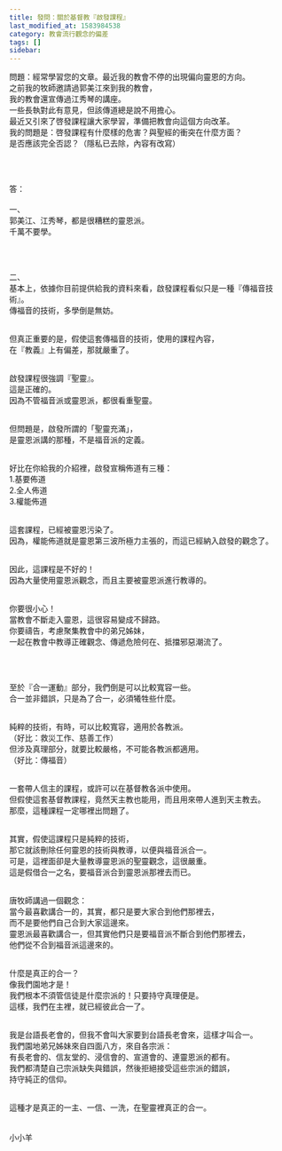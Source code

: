 ```yaml
---
title: 發問：關於基督教『啟發課程』
last_modified_at: 1583984538
category: 教會流行觀念的偏差
tags: []
sidebar: 
---
```


<p>問題：經常學習您的文章。最近我的教會不停的出現偏向靈恩的方向。<br/>
之前我的牧師邀請過郭美江來到我的教會，<br/>
我的教會還宣傳過江秀琴的講座。<br/>
一些長執對此有意見，但該傳道總是說不用擔心。<br/>
最近又引來了啓發課程讓大家學習，準備把教會向這個方向改革。<br/>
我的問題是：啓發課程有什麼樣的危害？與聖經的衝突在什麼方面？<br/>
是否應該完全否認？（隱私已去除，內容有改寫）</p>
<p> </p>
<p><br/>
答：<br/>
 <br/>
一、<br/>
郭美江、江秀琴，都是很糟糕的靈恩派。<br/>
千萬不要學。<br/>
 </p>
<p> </p>
<p>二、<br/>
基本上，依據你目前提供給我的資料來看，啟發課程看似只是一種『傳福音技術』。<br/>
傳福音的技術，多學倒是無妨。</p>
<p><br/>
但真正重要的是，假使這套傳福音的技術，使用的課程內容，<br/>
在『教義』上有偏差，那就嚴重了。 </p>
<p><br/>
啟發課程很強調『聖靈』。<br/>
這是正確的。<br/>
因為不管福音派或靈恩派，都很看重聖靈。</p>
<p><br/>
但問題是，啟發所謂的「聖靈充滿」，<br/>
是靈恩派講的那種，不是福音派的定義。</p>
<p><br/>
好比在你給我的介紹裡，啟發宣稱佈道有三種：<br/>
1.基要佈道<br/>
2.全人佈道<br/>
3.權能佈道</p>
<p><br/>
這套課程，已經被靈恩污染了。<br/>
因為，權能佈道就是靈恩第三波所極力主張的，而這已經納入啟發的觀念了。</p>
<p><br/>
因此，這課程是不好的！<br/>
因為大量使用靈恩派觀念，而且主要被靈恩派進行教導的。</p>
<p><br/>
你要很小心！<br/>
當教會不斷走入靈恩，這很容易變成不歸路。<br/>
你要禱告，考慮聚集教會中的弟兄姊妹，<br/>
一起在教會中教導正確觀念、傳遞危險何在、抵擋邪惡潮流了。</p>
<p> </p>
<p><br/>
至於『合一運動』部分，我們倒是可以比較寬容一些。<br/>
合一並非錯誤，只是為了合一，必須犧牲些什麼。<br/>
 </p>
<p>純粹的技術，有時，可以比較寬容，適用於各教派。<br/>
（好比：救災工作、慈善工作）<br/>
但涉及真理部分，就要比較嚴格，不可能各教派都適用。<br/>
（好比：傳福音）<br/>
 </p>
<p>一套帶人信主的課程，或許可以在基督教各派中使用。<br/>
但假使這套基督教課程，竟然天主教也能用，而且用來帶人進到天主教去。<br/>
那麼，這種課程一定哪裡出問題了。<br/>
 </p>
<p>其實，假使這課程只是純粹的技術，<br/>
那它就該刪除任何靈恩的技術與教導，以便與福音派合一。<br/>
可是，這裡面卻是大量教導靈恩派的聖靈觀念，這很嚴重。<br/>
這是假借合一之名，要福音派合到靈恩派那裡去而已。<br/>
 </p>
<p>唐牧師講過一個觀念：<br/>
當今最喜歡講合一的，其實，都只是要大家合到他們那裡去，<br/>
而不是要他們自己合到大家這邊來。<br/>
靈恩派最喜歡講合一，但其實他們只是要福音派不斷合到他們那裡去，<br/>
他們從不合到福音派這邊來的。<br/>
 </p>
<p>什麼是真正的合一？<br/>
像我們園地才是！<br/>
我們根本不須管信徒是什麼宗派的！只要持守真理便是。<br/>
這樣，我們在主裡，就已經彼此合一了。<br/>
 </p>
<p>我是台語長老會的，但我不會叫大家要到台語長老會來，這樣才叫合一。<br/>
我們園地弟兄姊妹來自四面八方，來自各宗派：<br/>
有長老會的、信友堂的、浸信會的、宣道會的、連靈恩派的都有。<br/>
我們都清楚自己宗派缺失與錯誤，然後拒絕接受這些宗派的錯誤，<br/>
持守純正的信仰。<br/>
 </p>
<p>這種才是真正的一主、一信、一洗，在聖靈裡真正的合一。<br/>
 <br/>
 <br/>
小小羊</p>
